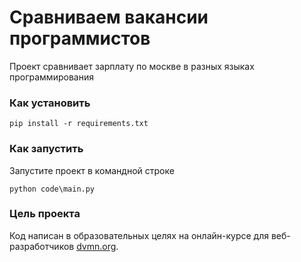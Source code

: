 # Сравниваем вакансии программистов

Проект сравнивает зарплату по москве в разных языках программирования

### Как установить

```
pip install -r requirements.txt
```

### Как запустить

Запустите проект в командной строке
```
python code\main.py
```

### Цель проекта

Код написан в образовательных целях на онлайн-курсе для веб-разработчиков [dvmn.org](https://dvmn.org/).